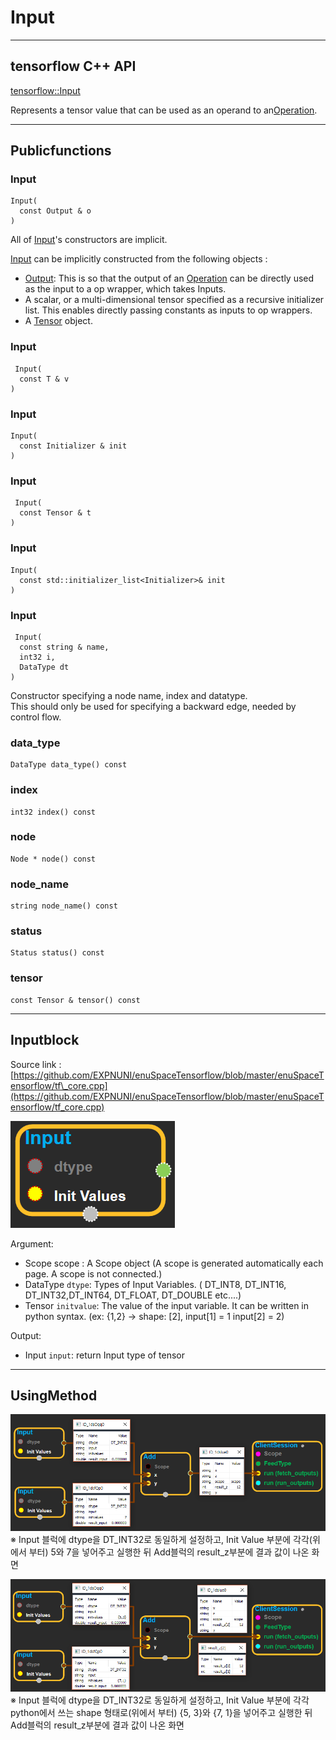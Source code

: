 # Input

---

## tensorflow C++ API

[tensorflow::Input](https://www.tensorflow.org/api_docs/cc/class/tensorflow/input.html)

Represents a tensor value that can be used as an operand to an[Operation](https://www.tensorflow.org/api_docs/cc/class/tensorflow/operation.html#classtensorflow_1_1_operation).

---

## Publicfunctions

### Input

```
Input(
  const Output & o
)
```

All of [Input](https://www.tensorflow.org/api_docs/cc/class/tensorflow/input.html#classtensorflow_1_1_input)'s constructors are implicit.

[Input](https://www.tensorflow.org/api_docs/cc/class/tensorflow/input.html#classtensorflow_1_1_input) can be implicitly constructed from the following objects :

* [Output](https://www.tensorflow.org/api_docs/cc/class/tensorflow/output.html#classtensorflow_1_1_output): This is so that the output of an [Operation](https://www.tensorflow.org/api_docs/cc/class/tensorflow/operation.html#classtensorflow_1_1_operation) can be directly used as the input to a op wrapper, which takes Inputs.
* A scalar, or a multi-dimensional tensor specified as a recursive initializer list. This enables directly passing constants as inputs to op wrappers.
* A [Tensor](https://www.tensorflow.org/api_docs/cc/class/tensorflow/tensor.html#classtensorflow_1_1_tensor) object.

### Input

```
 Input(
  const T & v
)
```

### Input

```
Input(
  const Initializer & init
)
```

### Input

```
 Input(
  const Tensor & t
)
```

### Input

```
Input(
  const std::initializer_list<Initializer>& init
)
```

### Input

```
 Input(
  const string & name,
  int32 i,
  DataType dt
)
```

Constructor specifying a node name, index and datatype.  
This should only be used for specifying a backward edge, needed by control flow.

### data\_type

```
DataType data_type() const
```

### index

```
int32 index() const
```

### node

```
Node * node() const
```

### node\_name

```
string node_name() const
```

### status

```
Status status() const
```

### tensor

```
const Tensor & tensor() const
```

---

## Inputblock

Source link :[https://github.com/EXPNUNI/enuSpaceTensorflow/blob/master/enuSpaceTensorflow/tf\_core.cpp](https://github.com/EXPNUNI/enuSpaceTensorflow/blob/master/enuSpaceTensorflow/tf_core.cpp)

![](/assets/core/input1.png)

Argument:

* Scope scope : A Scope object \(A scope is generated automatically each page. A scope is not connected.\)
* DataType `dtype`: Types of Input Variables. \( DT\_INT8, DT\_INT16, DT\_INT32,DT\_INT64, DT\_FLOAT, DT\_DOUBLE etc....\)
* Tensor `initvalue`: The value of the input variable. It can be written in python syntax. \(ex: {1,2} -&gt; shape: \[2\], input\[1\] = 1  input\[2\] = 2\)

Output:

* Input `input`: return Input type of tensor

---

## UsingMethod

![](/assets/core/input2.png)※ Input 블럭에 dtype을 DT\_INT32로 동일하게 설정하고, Init Value 부분에 각각\(위에서 부터\) 5와 7을 넣어주고 실행한 뒤  Add블럭의 result\_z부분에 결과 값이 나온 화면

![](/assets/core/input3.png)※ Input 블럭에 dtype을 DT\_INT32로 동일하게 설정하고, Init Value 부분에 각각 python에서 쓰는 shape 형태로\(위에서 부터\) {5, 3}와 {7, 1}을 넣어주고 실행한 뒤  Add블럭의 result\_z부분에 결과 값이 나온 화면

